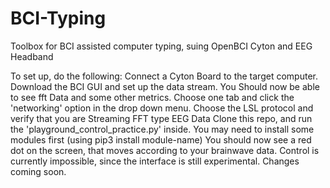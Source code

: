 # BCI-Typing
Toolbox for BCI assisted computer typing, suing OpenBCI Cyton and EEG Headband

To set up, do the following:
Connect a Cyton Board to the target computer.
Download the BCI GUI and set up the data stream. You Should now be able to see fft Data and some other metrics.
Choose one tab and click the 'networking' option in the drop down menu.
Choose the LSL protocol and verify that you are Streaming FFT type EEG Data
Clone this repo, and run the 'playground_control_practice.py' inside. You may need to install some modules first (using pip3 install module-name)
You should now see a red dot on the screen, that moves according to your brainwave data.
Control is currently impossible, since the interface is still experimental. Changes coming soon.
